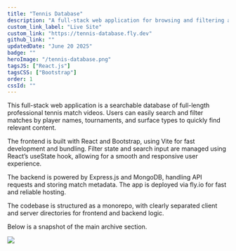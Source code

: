 ```yaml
---
title: "Tennis Database"
description: "A full-stack web application for browsing and filtering a curated collection of full-length professional tennis match videos"
custom_link_label: "Live Site"
custom_link: "https://tennis-database.fly.dev"
github_link: ""
updatedDate: "June 20 2025"
badge: ""
heroImage: "/tennis-database.png"
tagsJS: ["React.js"]
tagsCSS: ["Bootstrap"]
order: 1
cssId: ""
---
```


This full-stack web application is a searchable database of full-length professional tennis match videos. Users can easily search and filter matches by player names, tournaments, and surface types to quickly find relevant content.

The frontend is built with React and Bootstrap, using Vite for fast development and bundling. Filter state and search input are managed using React’s useState hook, allowing for a smooth and responsive user experience.

The backend is powered by Express.js and MongoDB, handling API requests and storing match metadata. The app is deployed via fly.io for fast and reliable hosting.

The codebase is structured as a monorepo, with clearly separated client and server directories for frontend and backend logic.

Below is a snapshot of the main archive section.

![](/tennis-database-archive.png)
